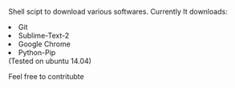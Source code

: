 Shell scipt to download various softwares.
Currently It downloads:
<li>Git</li>
<li>Sublime-Text-2
<li>Google Chrome</li>
<li>Python-Pip</li>
(Tested on ubuntu 14.04)

Feel free to contritubte
